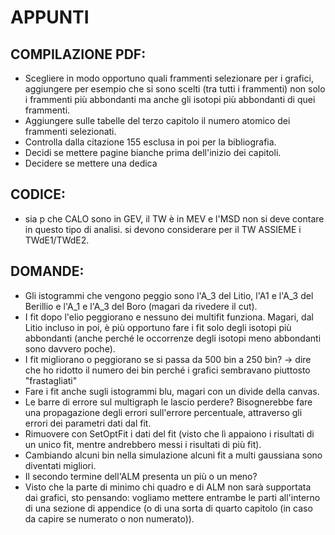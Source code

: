 # APPUNTI

## COMPILAZIONE PDF:

- Scegliere in modo opportuno quali frammenti selezionare per i grafici, aggiungere per esempio che si sono scelti (tra tutti i frammenti) non solo i frammenti più abbondanti ma anche gli isotopi più abbondanti di quei frammenti.
- Aggiungere sulle tabelle del terzo capitolo il numero atomico dei frammenti selezionati.
- Controlla dalla citazione 155 esclusa in poi per la bibliografia.
- Decidi se mettere pagine bianche prima dell'inizio dei capitoli.
- Decidere se mettere una dedica

## CODICE:

- sia p che CALO sono in GEV, il TW è in MEV e l'MSD non si deve contare in questo tipo di analisi. si devono considerare per il TW ASSIEME i TWdE1/TWdE2.

## DOMANDE:

- Gli istogrammi che vengono peggio sono l'A_3 del Litio, l'A1 e l'A_3 del Berillio e l'A_1 e l'A_3 del Boro (magari da rivedere il cut).
- I fit dopo l'elio peggiorano e nessuno dei multifit funziona. Magari, dal Litio incluso in poi, è più opportuno fare i fit solo degli isotopi più abbondanti (anche perché le occorrenze degli isotopi meno abbondanti sono davvero poche).
- I fit migliorano o peggiorano se si passa da 500 bin a 250 bin? -> dire che ho ridotto il numero dei bin perché i grafici sembravano piuttosto "frastagliati"
- Fare i fit anche sugli istogrammi blu, magari con un divide della canvas.
- Le barre di errore sul multigraph le lascio perdere? Bisognerebbe fare una propagazione degli errori sull'errore percentuale, attraverso gli errori dei parametri dati dal fit.
- Rimuovere con SetOptFit i dati del fit (visto che lì appaiono i risultati di un unico fit, mentre andrebbero messi i risultati di più fit).
- Cambiando alcuni bin nella simulazione alcuni fit a multi gaussiana sono diventati migliori.
- Il secondo termine dell'ALM presenta un più o un meno?
- Visto che la parte di minimo chi quadro e di ALM non sarà supportata dai grafici, sto pensando: vogliamo mettere entrambe le parti all'interno di una sezione di appendice (o di una sorta di quarto capitolo (in caso da capire se numerato o non numerato)).
